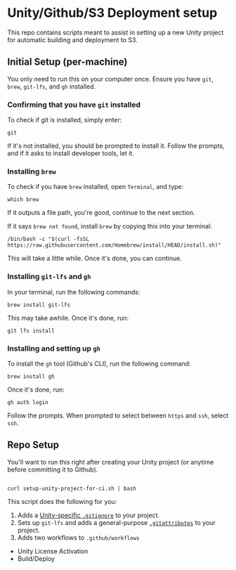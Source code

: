 # Unity/Github/S3 Deployment setup

This repo contains scripts meant to assist in setting up a new Unity project for automatic building and deployment to S3.

## Initial Setup (per-machine)

You only need to run this on your computer once. Ensure you have `git`, `brew`, `git-lfs`, and `gh` installed.

### Confirming that you have `git` installed

To check if git is installed, simply enter:

```
git
```

If it's not installed, you should be prompted to install it. Follow the prompts, and if it asks to install developer tools, let it.

### Installing `brew`

To check if you have `brew` installed, open `Terminal`, and type:

```
which brew
```

If it outputs a file path, you're good, continue to the next section.

If it says `brew not found`, install `brew` by copying this into your terminal:

```
/bin/bash -c "$(curl -fsSL https://raw.githubusercontent.com/Homebrew/install/HEAD/install.sh)"
```

This will take a little while. Once it's done, you can continue.

### Installing `git-lfs` and `gh`

In your terminal, run the following commands:

```
brew install git-lfs
```

This may take awhile. Once it's done, run:

```
git lfs install
```

### Installing and setting up `gh`

To install the `gh` tool (Github's CLI), run the following command:

```
brew install gh
```

Once it's done, run:

```
gh auth login
```

Follow the prompts. When prompted to select between `https` and `ssh`, select `ssh`.

## Repo Setup

You'll want to run this right after creating your Unity project (or anytime before committing it to Github).

```

curl setup-unity-project-for-ci.sh | bash

```

This script does the following for you:

1. Adds a [Unity-specific `.gitignore`](https://github.com/github/gitignore/blob/main/Unity.gitignore) to your project.
2. Sets up `git-lfs` and adds a general-purpose [`.gitattributes`](https://gist.github.com/webbertakken/ff250a0d5e59a8aae961c2e509c07fbc) to your project.
3. Adds two workflows to `.github/workflows`

- Unity License Activation
- Build/Deploy

```

```
